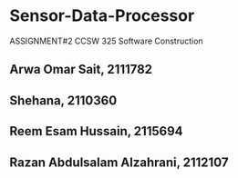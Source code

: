 # Sensor-Data-Processor
ASSIGNMENT#2 CCSW 325 Software Construction

## Arwa Omar Sait, 2111782

## Shehana, 2110360

## Reem Esam Hussain, 2115694

## Razan Abdulsalam Alzahrani, 2112107

